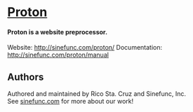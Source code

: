 # [Proton](http://sinefunc.com/proton?)
#### Proton is a website preprocessor.

Website: http://sinefunc.com/proton/
Documentation: http://sinefunc.com/proton/manual

Authors
-------

Authored and maintained by Rico Sta. Cruz and Sinefunc, Inc.  
See [sinefunc.com](http://sinefunc.com) for more about our work!
